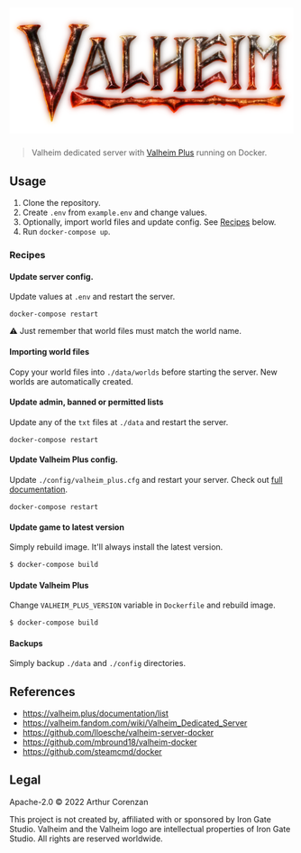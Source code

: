 # ![Valheim](valheim.webp)

> Valheim dedicated server with [Valheim Plus](https://valheim.plus/) running on Docker.

## Usage

1. Clone the repository.
2. Create `.env` from `example.env` and change values.
3. Optionally, import world files and update config. See [Recipes](#Recipes) below.
4. Run `docker-compose up`.

### Recipes

#### Update server config.

Update values at `.env` and restart the server.

```
docker-compose restart
```

⚠️ Just remember that world files must match the world name.

#### Importing world files

Copy your world files into `./data/worlds` before starting the server. New worlds are automatically created.

#### Update admin, banned or permitted lists

Update any of the `txt` files at `./data` and restart the server.

```
docker-compose restart
```

#### Update Valheim Plus config.

Update `./config/valheim_plus.cfg` and restart your server. Check out [full documentation](https://valheim.plus/documentation/list).

```
docker-compose restart
```

#### Update game to latest version

Simply rebuild image. It'll always install the latest version.

```sh
$ docker-compose build
```

#### Update Valheim Plus

Change `VALHEIM_PLUS_VERSION` variable in `Dockerfile` and rebuild image.

```sh
$ docker-compose build
```

#### Backups

Simply backup `./data` and `./config` directories.

## References

- https://valheim.plus/documentation/list
- https://valheim.fandom.com/wiki/Valheim_Dedicated_Server
- https://github.com/lloesche/valheim-server-docker
- https://github.com/mbround18/valheim-docker
- https://github.com/steamcmd/docker

## Legal

Apache-2.0 © 2022 Arthur Corenzan

This project is not created by, affiliated with or sponsored by Iron Gate Studio. Valheim and the Valheim logo are intellectual properties of Iron Gate Studio. All rights are reserved worldwide.
